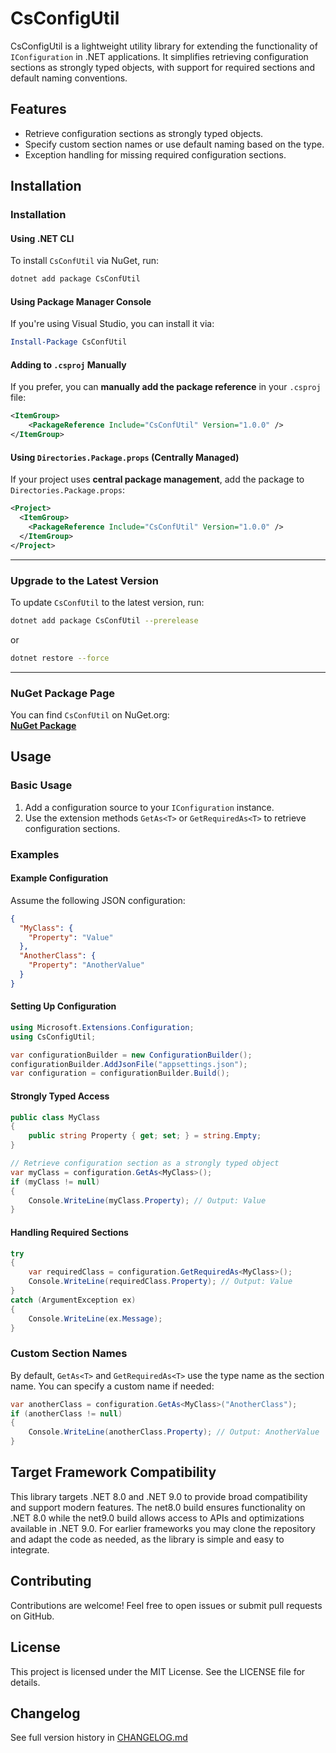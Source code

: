 # **CsConfigUtil**

CsConfigUtil is a lightweight utility library for extending the functionality of `IConfiguration` in .NET applications. It simplifies retrieving configuration sections as strongly typed objects, with support for required sections and default naming conventions.

## **Features**

* Retrieve configuration sections as strongly typed objects.  
* Specify custom section names or use default naming based on the type.  
* Exception handling for missing required configuration sections.

## **Installation**

### Installation

#### **Using .NET CLI**
To install `CsConfUtil` via NuGet, run:

```sh
dotnet add package CsConfUtil
```

#### **Using Package Manager Console**
If you're using Visual Studio, you can install it via:

```powershell
Install-Package CsConfUtil
```

#### **Adding to `.csproj` Manually**
If you prefer, you can **manually add the package reference** in your `.csproj` file:

```xml
<ItemGroup>
    <PackageReference Include="CsConfUtil" Version="1.0.0" />
</ItemGroup>
```

#### **Using `Directories.Package.props` (Centrally Managed)**
If your project uses **central package management**, add the package to `Directories.Package.props`:

```xml
<Project>
  <ItemGroup>
    <PackageReference Include="CsConfUtil" Version="1.0.0" />
  </ItemGroup>
</Project>
```
---

### Upgrade to the Latest Version
To update `CsConfUtil` to the latest version, run:

```sh
dotnet add package CsConfUtil --prerelease
```

or

```sh
dotnet restore --force
```

---

### NuGet Package Page
You can find `CsConfUtil` on NuGet.org:  
**[NuGet Package](https://www.nuget.org/packages/CsConfUtil)**

## **Usage**

### **Basic Usage**

1. Add a configuration source to your `IConfiguration` instance.  
2. Use the extension methods `GetAs<T>` or `GetRequiredAs<T>` to retrieve configuration sections.

### **Examples**

#### **Example Configuration**

Assume the following JSON configuration:
```json
{  
  "MyClass": {  
    "Property": "Value"  
  },  
  "AnotherClass": {  
    "Property": "AnotherValue"  
  }  
}
```

#### **Setting Up Configuration**

```csharp
using Microsoft.Extensions.Configuration;
using CsConfigUtil;

var configurationBuilder = new ConfigurationBuilder();  
configurationBuilder.AddJsonFile("appsettings.json");  
var configuration = configurationBuilder.Build();
```

#### **Strongly Typed Access**

```csharp
public class MyClass  
{  
    public string Property { get; set; } = string.Empty;  
}

// Retrieve configuration section as a strongly typed object  
var myClass = configuration.GetAs<MyClass>();  
if (myClass != null)  
{  
    Console.WriteLine(myClass.Property); // Output: Value  
}
```

#### **Handling Required Sections**

```csharp
try  
{  
    var requiredClass = configuration.GetRequiredAs<MyClass>();  
    Console.WriteLine(requiredClass.Property); // Output: Value  
}  
catch (ArgumentException ex)  
{  
    Console.WriteLine(ex.Message);  
}
```

### **Custom Section Names**

By default, `GetAs<T>` and `GetRequiredAs<T>` use the type name as the section name. You can specify a custom name if needed:

```csharp
var anotherClass = configuration.GetAs<MyClass>("AnotherClass");  
if (anotherClass != null)  
{  
    Console.WriteLine(anotherClass.Property); // Output: AnotherValue  
}
```

## Target Framework Compatibility

This library targets .NET 8.0 and .NET 9.0 to provide broad compatibility and support modern features. The net8.0 build ensures functionality on .NET 8.0 while the net9.0 build allows access to APIs and optimizations available in .NET 9.0. For earlier frameworks you may clone the repository and adapt the code as needed, as the library is simple and easy to integrate.

## **Contributing**

Contributions are welcome! Feel free to open issues or submit pull requests on GitHub.

## **License**

This project is licensed under the MIT License. See the LICENSE file for details.

## **Changelog**

See full version history in [CHANGELOG.md](https://github.com/Aha43/CsConfUtil/blob/main/CHANGELOG.md)
